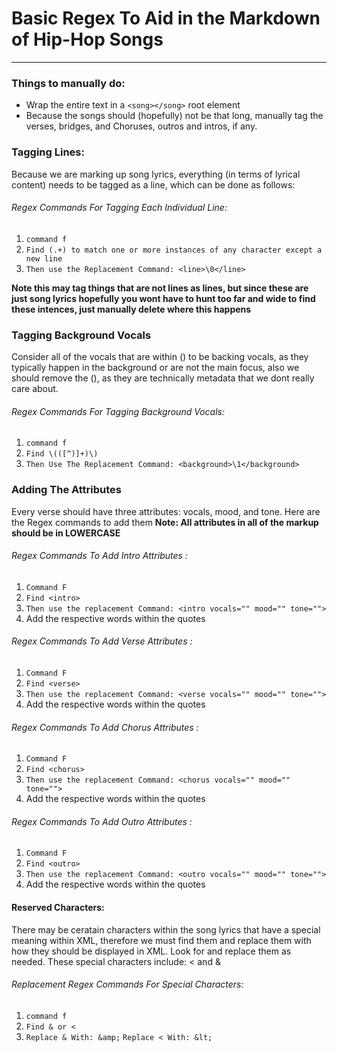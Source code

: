 # Basic Regex To Aid in the Markdown of Hip-Hop Songs

---

### Things to manually do:

- Wrap the entire text in a `<song></song>` root element 
- Because the songs should (hopefully) not be that long, manually tag the verses, bridges, and Choruses, outros and intros, if any.

### Tagging Lines:
Because we are marking up song lyrics, everything (in terms of lyrical content) needs to be tagged
as a line, which can be done as follows: 

###### Regex Commands For Tagging Each Individual Line:
1. `command f`
1. `Find (.+) to match one or more instances of any character except a new line `
1. `Then use the Replacement Command: <line>\0</line>`

**Note this may tag things that are not lines as lines, but since these are just song lyrics
hopefully you wont have to hunt too far and wide to find these intences, just manually delete where this happens**

### Tagging Background Vocals
Consider all of the vocals that are within () to be backing vocals, as they typically happen
in the background or are not the main focus, also we should remove the (), as they are technically metadata that we dont really care about.

###### Regex Commands For Tagging Background Vocals:
1. `command f`
1. `Find \(([^)]+)\)`
1. `Then Use The Replacement Command: <background>\1</background>`

### Adding The Attributes

Every verse should have three attributes: vocals, mood, and tone. Here are the Regex commands to add them
**Note: All attributes in all of the markup should be in LOWERCASE**

###### Regex Commands To Add Intro Attributes :

1. `Command F`
1. `Find <intro>`
1. `Then use the replacement Command: <intro vocals="" mood="" tone="">`
1. Add the respective words within the quotes

###### Regex Commands To Add Verse Attributes :

1. `Command F`
1. `Find <verse>`
1. `Then use the replacement Command: <verse vocals="" mood="" tone="">`
1. Add the respective words within the quotes

###### Regex Commands To Add Chorus Attributes :

1. `Command F`
1. `Find <chorus>`
1. `Then use the replacement Command: <chorus vocals="" mood="" tone="">`
1. Add the respective words within the quotes

###### Regex Commands To Add Outro Attributes :

1. `Command F`
1. `Find <outro>`
1. `Then use the replacement Command: <outro vocals="" mood="" tone="">`
1. Add the respective words within the quotes

#### Reserved Characters:
 There may be ceratain characters within the song lyrics that have a special meaning within XML, 
 therefore we must find them and replace them with how they should be displayed in XML. Look for and replace them as 
 needed. These special characters include: < and & 

###### Replacement Regex Commands For Special Characters:
 1. `command f`
 1.  `Find & or <`
 1. `Replace & With: &amp;`
    `Replace < With: &lt;`


